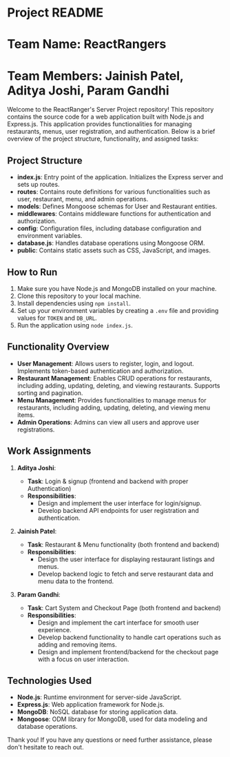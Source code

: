 # Project README

# Team Name: ReactRangers
# Team Members: Jainish Patel, Aditya Joshi, Param Gandhi

Welcome to the ReactRanger's Server Project repository! This repository contains the source code for a web application built with Node.js and Express.js. This application provides functionalities for managing restaurants, menus, user registration, and authentication. Below is a brief overview of the project structure, functionality, and assigned tasks:

## Project Structure

- **index.js**: Entry point of the application. Initializes the Express server and sets up routes.
- **routes**: Contains route definitions for various functionalities such as user, restaurant, menu, and admin operations.
- **models**: Defines Mongoose schemas for User and Restaurant entities.
- **middlewares**: Contains middleware functions for authentication and authorization.
- **config**: Configuration files, including database configuration and environment variables.
- **database.js**: Handles database operations using Mongoose ORM.
- **public**: Contains static assets such as CSS, JavaScript, and images.

## How to Run

1. Make sure you have Node.js and MongoDB installed on your machine.
2. Clone this repository to your local machine.
3. Install dependencies using `npm install`.
4. Set up your environment variables by creating a `.env` file and providing values for `TOKEN` and `DB_URL`.
5. Run the application using `node index.js`.

## Functionality Overview

- **User Management**: Allows users to register, login, and logout. Implements token-based authentication and authorization.
- **Restaurant Management**: Enables CRUD operations for restaurants, including adding, updating, deleting, and viewing restaurants. Supports sorting and pagination.
- **Menu Management**: Provides functionalities to manage menus for restaurants, including adding, updating, deleting, and viewing menu items.
- **Admin Operations**: Admins can view all users and approve user registrations.

## Work Assignments

1. **Aditya Joshi**:
   - **Task**: Login & signup (frontend and backend with proper Authentication)
   - **Responsibilities**:
     - Design and implement the user interface for login/signup.
     - Develop backend API endpoints for user registration and authentication.

2. **Jainish Patel**:
   - **Task**: Restaurant & Menu functionality (both frontend and backend)
   - **Responsibilities**:
     - Design the user interface for displaying restaurant listings and menus.
     - Develop backend logic to fetch and serve restaurant data and menu data to the frontend.

3. **Param Gandhi**:
   - **Task**: Cart System and Checkout Page (both frontend and backend)
   - **Responsibilities**:
     - Design and implement the cart interface for smooth user experience.
     - Develop backend functionality to handle cart operations such as adding and removing items.
     - Design and implement frontend/backend for the checkout page with a focus on user interaction.

## Technologies Used

- **Node.js**: Runtime environment for server-side JavaScript.
- **Express.js**: Web application framework for Node.js.
- **MongoDB**: NoSQL database for storing application data.
- **Mongoose**: ODM library for MongoDB, used for data modeling and database operations.

Thank you! If you have any questions or need further assistance, please don't hesitate to reach out.
